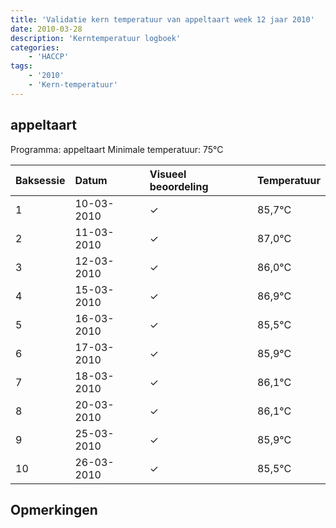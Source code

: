 ```yaml
---
title: 'Validatie kern temperatuur van appeltaart week 12 jaar 2010'
date: 2010-03-28
description: 'Kerntemperatuur logboek'
categories:
    - 'HACCP'
tags:
    - '2010'
    - 'Kern-temperatuur'
---
```


## appeltaart

Programma: appeltaart
Minimale temperatuur: 75°C

| Baksessie | Datum | Visueel beoordeling | Temperatuur |
|:---|:---|:---|:---|
| 1 | 10-03-2010 | &check; | 85,7°C |
| 2 | 11-03-2010 | &check; | 87,0°C |
| 3 | 12-03-2010 | &check; | 86,0°C |
| 4 | 15-03-2010 | &check; | 86,9°C |
| 5 | 16-03-2010 | &check; | 85,5°C |
| 6 | 17-03-2010 | &check; | 85,9°C |
| 7 | 18-03-2010 | &check; | 86,1°C |
| 8 | 20-03-2010 | &check; | 86,1°C |
| 9 | 25-03-2010 | &check; | 85,9°C |
| 10 | 26-03-2010 | &check; | 85,5°C |

## Opmerkingen


